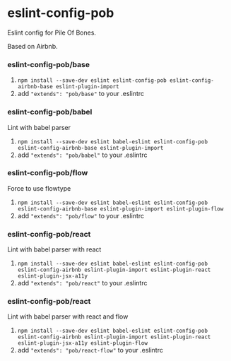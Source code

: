 # eslint-config-pob

Eslint config for Pile Of Bones.

Based on Airbnb.

### eslint-config-pob/base

1. `npm install --save-dev eslint eslint-config-pob eslint-config-airbnb-base eslint-plugin-import`
2. add `"extends": "pob/base"` to your .eslintrc

### eslint-config-pob/babel

Lint with babel parser

1. `npm install --save-dev eslint babel-eslint eslint-config-pob eslint-config-airbnb-base eslint-plugin-import`
2. add `"extends": "pob/babel"` to your .eslintrc

### eslint-config-pob/flow

Force to use flowtype

1. `npm install --save-dev eslint babel-eslint eslint-config-pob eslint-config-airbnb-base eslint-plugin-import eslint-plugin-flow`
2. add `"extends": "pob/flow"` to your .eslintrc

### eslint-config-pob/react

Lint with babel parser with react

1. `npm install --save-dev eslint babel-eslint eslint-config-pob eslint-config-airbnb eslint-plugin-import eslint-plugin-react eslint-plugin-jsx-a11y`
2. add `"extends": "pob/react"` to your .eslintrc

### eslint-config-pob/react

Lint with babel parser with react and flow

1. `npm install --save-dev eslint babel-eslint eslint-config-pob eslint-config-airbnb eslint-plugin-import eslint-plugin-react eslint-plugin-jsx-a11y eslint-plugin-flow`
2. add `"extends": "pob/react-flow"` to your .eslintrc
